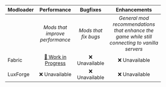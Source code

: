 | Modloader | Performance | Bugfixes | Enhancements |
| --- | :---: | :---: | :---: |
| | *Mods that improve performance* | *Mods that fix bugs* | *General mod recommendations that enhance the game while still connecting to vanilla servers* |
| Fabric | [🚧 Work in Progress](fabric/optimizations.md)| ❌ Unavailable | ❌ Unavailable |
| LuxForge | ❌ Unavailable | ❌ Unavailable | ❌ Unavailable |
